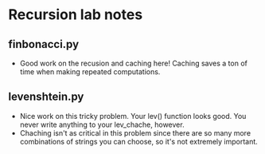 # Recursion lab notes

## finbonacci.py
* Good work on the recusion and caching here! Caching saves a ton of time when making repeated computations.

## levenshtein.py
* Nice work on this tricky problem. Your lev() function looks good. You never write anything to your lev_chache, however.
* Chaching isn't as critical in this problem since there are so many more combinations of strings you can choose, so it's not extremely important.